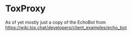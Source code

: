 # ToxProxy

As of yet mostly just a copy of the EchoBot from
https://wiki.tox.chat/developers/client_examples/echo_bot
